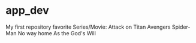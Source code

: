 # app_dev
My first repository
favorite Series/Movie:
Attack on Titan
Avengers
Spider-Man No way home
As the God's Will
